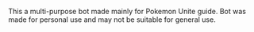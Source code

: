This a multi-purpose bot made mainly for Pokemon Unite guide. Bot was made for personal use and may not be suitable for general use.
